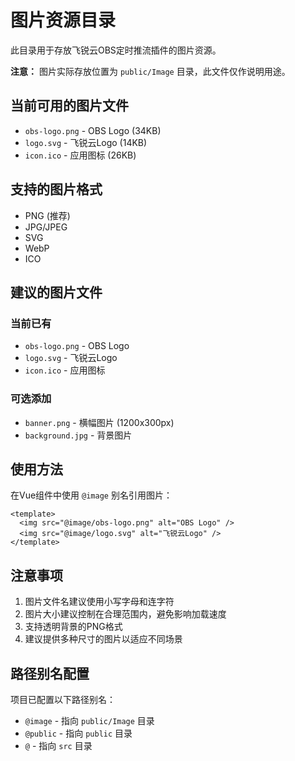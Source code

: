 # 图片资源目录

此目录用于存放飞锐云OBS定时推流插件的图片资源。

**注意：** 图片实际存放位置为 `public/Image` 目录，此文件仅作说明用途。

## 当前可用的图片文件

- `obs-logo.png` - OBS Logo (34KB)
- `logo.svg` - 飞锐云Logo (14KB)
- `icon.ico` - 应用图标 (26KB)

## 支持的图片格式

- PNG (推荐)
- JPG/JPEG
- SVG
- WebP
- ICO

## 建议的图片文件

### 当前已有
- `obs-logo.png` - OBS Logo
- `logo.svg` - 飞锐云Logo
- `icon.ico` - 应用图标

### 可选添加
- `banner.png` - 横幅图片 (1200x300px)
- `background.jpg` - 背景图片

## 使用方法

在Vue组件中使用 `@image` 别名引用图片：

```vue
<template>
  <img src="@image/obs-logo.png" alt="OBS Logo" />
  <img src="@image/logo.svg" alt="飞锐云Logo" />
</template>
```

## 注意事项

1. 图片文件名建议使用小写字母和连字符
2. 图片大小建议控制在合理范围内，避免影响加载速度
3. 支持透明背景的PNG格式
4. 建议提供多种尺寸的图片以适应不同场景

## 路径别名配置

项目已配置以下路径别名：

- `@image` - 指向 `public/Image` 目录
- `@public` - 指向 `public` 目录
- `@` - 指向 `src` 目录 